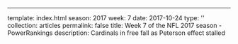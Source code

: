 ---
template: index.html
season: 2017
week: 7
date: 2017-10-24
type: ''
collection: articles
permalink: false
title: Week 7 of the NFL 2017 season - PowerRankings
description: Cardinals in free fall as Peterson effect stalled


